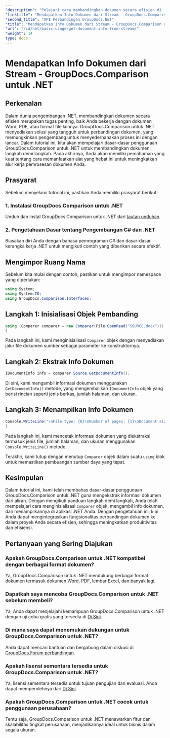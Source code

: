 ```yaml
---
"description": "Pelajari cara membandingkan dokumen secara efisien di .NET menggunakan GroupDocs.Comparison, meningkatkan alur kerja pemrosesan dokumen Anda dengan lancar."
"linktitle": "Mendapatkan Info Dokumen dari Stream - GroupDocs.Comparison untuk .NET"
"second_title": "API Perbandingan GroupDocs.NET"
"title": "Mendapatkan Info Dokumen dari Stream - GroupDocs.Comparison untuk .NET"
"url": "/id/net/basic-usage/get-document-info-from-stream/"
"weight": 14
type: docs
---
```

# Mendapatkan Info Dokumen dari Stream - GroupDocs.Comparison untuk .NET

## Perkenalan
Dalam dunia pengembangan .NET, membandingkan dokumen secara efisien merupakan tugas penting, baik Anda bekerja dengan dokumen Word, PDF, atau format file lainnya. GroupDocs.Comparison untuk .NET menyediakan solusi yang tangguh untuk perbandingan dokumen, yang memungkinkan pengembang untuk menyederhanakan proses ini dengan lancar. Dalam tutorial ini, kita akan mempelajari dasar-dasar penggunaan GroupDocs.Comparison untuk .NET untuk membandingkan dokumen, langkah demi langkah. Pada akhirnya, Anda akan memiliki pemahaman yang kuat tentang cara memanfaatkan alat yang hebat ini untuk meningkatkan alur kerja pemrosesan dokumen Anda.
## Prasyarat
Sebelum menyelami tutorial ini, pastikan Anda memiliki prasyarat berikut:
### 1. Instalasi GroupDocs.Comparison untuk .NET
Unduh dan instal GroupDocs.Comparison untuk .NET dari [tautan unduhan](https://releases.groupdocs.com/comparison/net/).
### 2. Pengetahuan Dasar tentang Pengembangan C# dan .NET
Biasakan diri Anda dengan bahasa pemrograman C# dan dasar-dasar kerangka kerja .NET untuk mengikuti contoh yang diberikan secara efektif.

## Mengimpor Ruang Nama
Sebelum kita mulai dengan contoh, pastikan untuk mengimpor namespace yang diperlukan:
```csharp
using System;
using System.IO;
using GroupDocs.Comparison.Interfaces;
```

## Langkah 1: Inisialisasi Objek Pembanding
```csharp
using (Comparer comparer = new Comparer(File.OpenRead("SOURCE.docx")))
{
```
Pada langkah ini, kami menginisialisasi `Comparer` objek dengan menyediakan jalur file dokumen sumber sebagai parameter ke konstruktornya.
## Langkah 2: Ekstrak Info Dokumen
```csharp
IDocumentInfo info = comparer.Source.GetDocumentInfo();
```
Di sini, kami mengambil informasi dokumen menggunakan `GetDocumentInfo()` metode, yang mengembalikan `IDocumentInfo` objek yang berisi rincian seperti jenis berkas, jumlah halaman, dan ukuran.
## Langkah 3: Menampilkan Info Dokumen
```csharp
Console.WriteLine("\nFile type: {0}\nNumber of pages: {1}\nDocument size: {2} bytes", info.FileType, info.PageCount, info.Size);
}
```
Pada langkah ini, kami mencetak informasi dokumen yang diekstraksi termasuk jenis file, jumlah halaman, dan ukuran menggunakan `Console.WriteLine()` metode.

Terakhir, kami tutup dengan menutup `Comparer` objek dalam suatu `using` blok untuk memastikan pembuangan sumber daya yang tepat.

## Kesimpulan
Dalam tutorial ini, kami telah membahas dasar-dasar penggunaan GroupDocs.Comparison untuk .NET guna mengekstrak informasi dokumen dari aliran. Dengan mengikuti panduan langkah demi langkah, Anda telah mempelajari cara menginisialisasi `Comparer` objek, mengambil info dokumen, dan menampilkannya di aplikasi .NET Anda. Dengan pengetahuan ini, kini Anda dapat mengintegrasikan fungsionalitas perbandingan dokumen ke dalam proyek Anda secara efisien, sehingga meningkatkan produktivitas dan efisiensi.
## Pertanyaan yang Sering Diajukan
### Apakah GroupDocs.Comparison untuk .NET kompatibel dengan berbagai format dokumen?
Ya, GroupDocs.Comparison untuk .NET mendukung berbagai format dokumen termasuk dokumen Word, PDF, lembar Excel, dan banyak lagi.
### Dapatkah saya mencoba GroupDocs.Comparison untuk .NET sebelum membeli?
Ya, Anda dapat menjelajahi kemampuan GroupDocs.Comparison untuk .NET dengan uji coba gratis yang tersedia di [Di Sini](https://releases.groupdocs.com/).
### Di mana saya dapat menemukan dukungan untuk GroupDocs.Comparison untuk .NET?
Anda dapat mencari bantuan dan bergabung dalam diskusi di [GroupDocs.Forum perbandingan](https://forum.groupdocs.com/c/comparison/12).
### Apakah lisensi sementara tersedia untuk GroupDocs.Comparison untuk .NET?
Ya, lisensi sementara tersedia untuk tujuan pengujian dan evaluasi. Anda dapat memperolehnya dari [Di Sini](https://purchase.groupdocs.com/temporary-license/).
### Apakah GroupDocs.Comparison untuk .NET cocok untuk penggunaan perusahaan?
Tentu saja, GroupDocs.Comparison untuk .NET menawarkan fitur dan skalabilitas tingkat perusahaan, menjadikannya ideal untuk bisnis dalam segala ukuran.